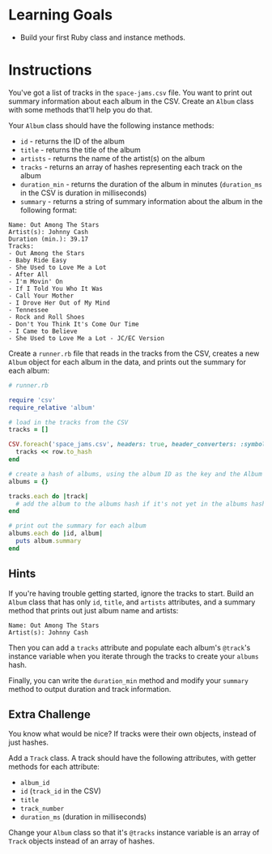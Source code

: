 # Learning Goals

* Build your first Ruby class and instance methods.

# Instructions

You've got a list of tracks in the `space-jams.csv` file. You want to print out summary information about each album in the CSV. Create an `Album` class with some methods that'll help you do that.

Your `Album` class should have the following instance methods:

* `id` - returns the ID of the album
* `title` - returns the title of the album
* `artists` - returns the name of the artist(s) on the album
* `tracks` - returns an array of hashes representing each track on the album
* `duration_min` - returns the duration of the album in minutes (`duration_ms` in the CSV is duration in milliseconds)
* `summary` - returns a string of summary information about the album in the following format:

```no-highlight
Name: Out Among The Stars
Artist(s): Johnny Cash
Duration (min.): 39.17
Tracks:
- Out Among the Stars
- Baby Ride Easy
- She Used to Love Me a Lot
- After All
- I'm Movin' On
- If I Told You Who It Was
- Call Your Mother
- I Drove Her Out of My Mind
- Tennessee
- Rock and Roll Shoes
- Don't You Think It's Come Our Time
- I Came to Believe
- She Used to Love Me a Lot - JC/EC Version
```

Create a `runner.rb` file that reads in the tracks from the CSV, creates a new `Album` object for each album in the data, and prints out the summary for each album:

```ruby
# runner.rb

require 'csv'
require_relative 'album'

# load in the tracks from the CSV
tracks = []

CSV.foreach('space_jams.csv', headers: true, header_converters: :symbol) do |row|
  tracks << row.to_hash
end

# create a hash of albums, using the album ID as the key and the Album object as the value
albums = {}

tracks.each do |track|
  # add the album to the albums hash if it's not yet in the albums hash
end

# print out the summary for each album
albums.each do |id, album|
  puts album.summary
end
```

## Hints

If you're having trouble getting started, ignore the tracks to start. Build an `Album` class that has only `id`, `title`, and `artists` attributes, and a summary method that prints out just album name and artists:

  ```no-highlight
  Name: Out Among The Stars
  Artist(s): Johnny Cash
  ```

Then you can add a `tracks` attribute and populate each album's `@track`'s instance variable when you iterate through the tracks to create your `albums` hash.

Finally, you can write the `duration_min` method and modify your `summary` method to output duration and track information.

## Extra Challenge

You know what would be nice? If tracks were their own objects, instead of just hashes.

Add a `Track` class. A track should have the following attributes, with getter methods for each attribute:

- `album_id`
- `id` (`track_id` in the CSV)
- `title`
- `track_number`
- `duration_ms` (duration in milliseconds)

Change your `Album` class so that it's `@tracks` instance variable is an array of `Track` objects instead of an array of hashes.

